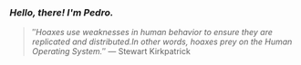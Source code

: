 ### *Hello, there! I'm Pedro.*
> ″*Hoaxes use weaknesses in human behavior to ensure they are replicated and distributed.In other words, hoaxes prey on the Human Operating System.*″
 — Stewart Kirkpatrick
